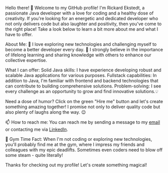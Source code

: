 Hello there! 👋
Welcome to my GitHub profile! I'm Rickard Ekstedt, a passionate Java developer with a love for coding and a healthy dose of creativity.
If you're looking for an energetic and dedicated developer who not only delivers code but also laughter and positivity, then you've come to the right place! 
Take a look below to learn a bit more about me and what I have to offer.

About Me:
🚀 I love exploring new technologies and challenging myself to become a better developer every day.
🌱 I strongly believe in the importance of lifelong learning and sharing knowledge with others to enhance our collective expertise.

What I can offer:
Solid Java skills: I have experience developing robust and scalable Java applications for various purposes.
Fullstack capabilities: In addition to Java, I'm familiar with frontend and backend technologies that can contribute to building comprehensive solutions.
Problem-solving: I see every challenge as an opportunity to grow and find innovative solutions.💡

Need a dose of humor?
Click on the green "Hire me" button and let's create something amazing together!
I promise not only to deliver quality code but also plenty of laughs along the way. 😉

📫 How to reach me:
You can reach me by sending a message to my [email](mailto:your.ekstedtrickard@gmail.com) or contacting me via [LinkedIn](www.linkedin.com/in/rickard-ekstedt).

💪 Gym Time Fact:
When I'm not coding or exploring new technologies, you'll probably find me at the gym, where I impress my friends and colleagues with my epic deadlifts.
Sometimes even coders need to blow off some steam - quite literally!

Thanks for checking out my profile! Let's create something magical!



<!---
RickardEkstedt/RickardEkstedt is a ✨ special ✨ repository because its `README.md` (this file) appears on your GitHub profile.
You can click the Preview link to take a look at your changes.
--->
